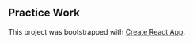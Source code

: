## Practice Work

This project was bootstrapped with [Create React App](https://github.com/facebook/create-react-app).